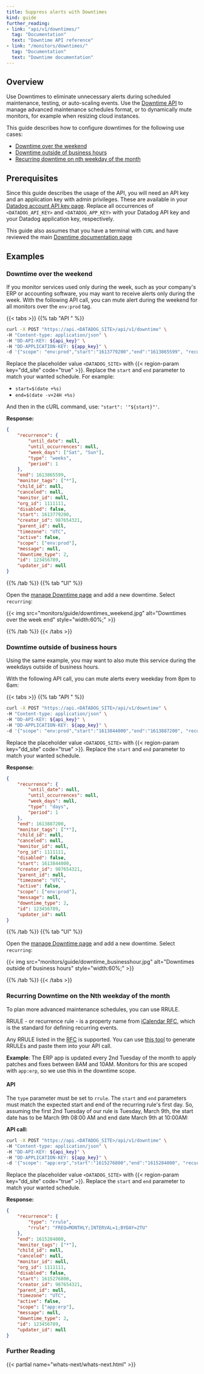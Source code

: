 ```yaml
---
title: Suppress alerts with Downtimes
kind: guide
further_reading:
- link: "api/v1/downtimes/"
  tag: "Documentation"
  text: "Downtime API reference"
- link: "/monitors/downtimes/"
  tag: "Documentation"
  text: "Downtime documentation"
---
```



## Overview

Use Downtimes to eliminate unnecessary alerts during scheduled maintenance, testing, or auto-scaling events.
Use the [Downtime API][1] to manage advanced maintenance schedules format, or to dynamically mute monitors, for example when resizing cloud instances.

This guide describes how to configure downtimes for the following use cases:

* [Downtime over the weekend](#downtime-over-the-week-end)
* [Downtime outside of business hours](#downtime-outside-of-business-hours)
* [Recurring downtime on nth weekday of the month](#recurring-downtime-on-nth-weekday-of-the-month)

## Prerequisites

Since this guide describes the usage of the API, you will need an API key and an application key with admin privileges. These are available in your [Datadog account API key page][2].
Replace all occurrences of `<DATADOG_API_KEY>` and `<DATADOG_APP_KEY>` with your Datadog API key and your Datadog application key, respectively.

This guide also assumes that you have a terminal with `CURL` and have reviewed the main [Downtime documentation page][3]

## Examples

### Downtime over the weekend

If you monitor services used only during the week, such as your company's ERP or accounting software, you may want to receive alerts only during the week.
With the following API call, you can mute alert during the weekend for all monitors over the `env:prod` tag. 

{{< tabs >}}
{{% tab "API " %}}

```bash
curl -X POST "https://api.<DATADOG_SITE>/api/v1/downtime" \
-H "Content-type: application/json" \
-H "DD-API-KEY: ${api_key}" \
-H "DD-APPLICATION-KEY: ${app_key}" \
-d '{"scope": "env:prod","start":"1613779200","end":"1613865599", "recurrence": {"type": "weeks","period": 1,"week_days": ["Sat","Sun"]}}'
```

Replace the placeholder value `<DATADOG_SITE>` with {{< region-param key="dd_site" code="true" >}}. Replace the `start` and `end` parameter to match your wanted schedule. For example:

* `start=$(date +%s)`
* `end=$(date -v+24H +%s)`

And then in the cURL command, use: `"start": '"${start}"'`.

**Response:**

```json
{
	"recurrence": {
		"until_date": null,
		"until_occurrences": null,
		"week_days": ["Sat", "Sun"],
		"type": "weeks",
		"period": 1
	},
	"end": 1613865599,
	"monitor_tags": ["*"],
	"child_id": null,
	"canceled": null,
	"monitor_id": null,
	"org_id": 1111111,
	"disabled": false,
	"start": 1613779200,
	"creator_id": 987654321,
	"parent_id": null,
	"timezone": "UTC",
	"active": false,
	"scope": ["env:prod"],
	"message": null,
	"downtime_type": 2,
	"id": 123456789,
	"updater_id": null
}
```

{{% /tab %}}
{{% tab "UI" %}}

Open the [manage Downtime page][1] and add a new downtime. Select `recurring`:

{{< img src="monitors/guide/downtimes_weekend.jpg" alt="Downtimes over the week end" style="width:60%;" >}}

[1]: https://app.datadoghq.com/monitors#downtime
{{% /tab %}}
{{< /tabs >}}

### Downtime outside of business hours

Using the same example, you may want to also mute this service during the weekdays outside of business hours.

With the following API call, you can mute alerts every weekday from 8pm to 6am:

{{< tabs >}}
{{% tab "API " %}}

```bash
curl -X POST "https://api.<DATADOG_SITE>/api/v1/downtime" \
-H "Content-type: application/json" \
-H "DD-API-KEY: ${api_key}" \
-H "DD-APPLICATION-KEY: ${app_key}" \
-d '{"scope": "env:prod","start":"1613844000","end":"1613887200", "recurrence": {"type": "days","period": 1}}'
```
Replace the placeholder value `<DATADOG_SITE>` with {{< region-param key="dd_site" code="true" >}}. Replace the `start` and `end` parameter to match your wanted schedule.

**Response:**

```json
{
	"recurrence": {
		"until_date": null,
		"until_occurrences": null,
		"week_days": null,
		"type": "days",
		"period": 1
	},
	"end": 1613887200,
	"monitor_tags": ["*"],
	"child_id": null,
	"canceled": null,
	"monitor_id": null,
	"org_id": 1111111,
	"disabled": false,
	"start": 1613844000,
	"creator_id": 987654321,
	"parent_id": null,
	"timezone": "UTC",
	"active": false,
	"scope": ["env:prod"],
	"message": null,
	"downtime_type": 2,
	"id": 123456789,
	"updater_id": null
}
```

{{% /tab %}}
{{% tab "UI" %}}

Open the [manage Downtime page][1] and add a new downtime. Select `recurring`:

{{< img src="monitors/guide/downtime_businesshour.jpg" alt="Downtimes outside of business hours" style="width:60%;" >}}

[1]: https://app.datadoghq.com/monitors#downtime
{{% /tab %}}
{{< /tabs >}}

### Recurring Downtime on the Nth weekday of the month

To plan more advanced maintenance schedules, you can use RRULE.

RRULE - or recurrence rule - is a property name from [iCalendar RFC][4], which is the standard for defining recurring events.

Any RRULE listed in the [RFC][4] is supported. You can use [this tool][5] to generate RRULEs and paste them into your API call.

**Example**: The ERP app is updated every 2nd Tuesday of the month to apply patches and fixes between 8AM and 10AM. Monitors for this are scoped with `app:erp`, so we use this in the downtime scope.

#### API 

The `type` parameter must be set to `rrule`. 
The `start` and `end` parameters must match the expected start and end of the recurring rule's first day. So, assuming the first 2nd Tuesday of our rule is Tuesday, March 9th, the start date has to be March 9th 08:00 AM and end date March 9th at 10:00AM:

**API call:**

```bash
curl -X POST "https://api.<DATADOG_SITE>/api/v1/downtime" \
-H "Content-type: application/json" \
-H "DD-API-KEY: ${api_key}" \
-H "DD-APPLICATION-KEY: ${app_key}" \
-d '{"scope": "app:erp","start":"1615276800","end":"1615284000", "recurrence": {"type":"rrule","rrule":"FREQ=MONTHLY;INTERVAL=1;BYDAY=2TU"}}'
```

Replace the placeholder value `<DATADOG_SITE>` with {{< region-param key="dd_site" code="true" >}}. Replace the `start` and `end` parameter to match your wanted schedule.

**Response:**

```json
{
	"recurrence": {
		"type": "rrule",
		"rrule": "FREQ=MONTHLY;INTERVAL=1;BYDAY=2TU"
	},
	"end": 1615284000,
	"monitor_tags": ["*"],
	"child_id": null,
	"canceled": null,
	"monitor_id": null,
	"org_id": 1111111,
	"disabled": false,
	"start": 1615276800,
	"creator_id": 987654321,
	"parent_id": null,
	"timezone": "UTC",
	"active": false,
	"scope": ["app:erp"],
	"message": null,
	"downtime_type": 2,
	"id": 123456789,
	"updater_id": null
}
```


### Further Reading

{{< partial name="whats-next/whats-next.html" >}}

[1]: https://docs.datadoghq.com/api/v1/downtimes/
[2]: https://docs.datadoghq.com/api/v1/authentication/
[3]: https://docs.datadoghq.com/monitors/downtimes/?tab=bymonitorname
[4]: https://icalendar.org/iCalendar-RFC-5545/3-8-5-3-recurrence-rule.html
[5]: https://icalendar.org/rrule-tool.html
